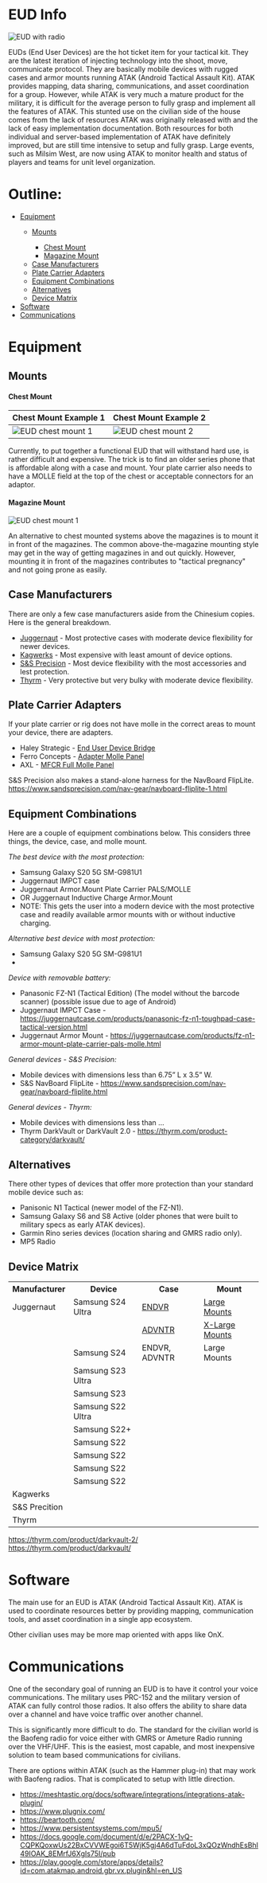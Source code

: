 # EUD Info

![EUD with radio](/resources/pictures/eud-with-radio.png)

EUDs (End User Devices) are the hot ticket item for your tactical kit. They are the latest iteration of injecting technology into the shoot, move, communicate protocol. They are basically mobile devices with rugged cases and armor mounts running ATAK (Android Tactical Assault Kit). ATAK provides mapping, data sharing, communications, and asset coordination for a group. However, while ATAK is very much a mature product for the military, it is difficult for the average person to fully grasp and implement all the features of ATAK. This stunted use on the civilian side of the house comes from the lack of resources ATAK was originally released with and the lack of easy implementation documentation. Both resources for both individual and server-based implementation of ATAK have definitely improved, but are still time intensive to setup and fully grasp. Large events, such as Milsim West, are now using ATAK to monitor health and status of players and teams for unit level organization.

# Outline:
<ul>
  <li><a href="https://github.com/ajdrew/eud-info?tab=readme-ov-file#equipment">Equipment</a></li>
    <ul>
      <li><a href="https://github.com/ajdrew/eud-info?tab=readme-ov-file#mounts">Mounts</a></li>
        <ul>
            <li><a href="https://github.com/ajdrew/eud-info?tab=readme-ov-file#examples-of-euds-mounted-to-armor">Chest Mount</a></li>
            <li><a href="https://github.com/ajdrew/eud-info?tab=readme-ov-file#magazine-mount">Magazine Mount</a></li>
        </ul>
      <li><a href="https://github.com/ajdrew/eud-info?tab=readme-ov-file#case-manufacturers">Case Manufacturers</a></li>
      <li><a href="https://github.com/ajdrew/eud-info?tab=readme-ov-file#plate-carrier-adapters">Plate Carrier Adapters</a></li>
      <li><a href="https://github.com/ajdrew/eud-info?tab=readme-ov-file#equipment-combinations">Equipment Combinations</a></li>
      <li><a href="https://github.com/ajdrew/eud-info?tab=readme-ov-file#alternatives">Alternatives</a></li>
      <li><a href="https://github.com/ajdrew/eud-info?tab=readme-ov-file#device-matrix">Device Matrix</a></li>
    </ul>
    <li><a href="https://github.com/ajdrew/eud-info?tab=readme-ov-file#software">Software</a></li>
    <li><a href="https://github.com/ajdrew/eud-info?tab=readme-ov-file#communications">Communications</a></li>
    </ul>
  </li>
</ul> 


# Equipment

## Mounts

#### Chest Mount
| Chest Mount Example 1 | Chest Mount Example 2 |
| ----------- | ----------- |
| ![EUD chest mount 1](/resources/pictures/eud-chest-mount1.png) | ![EUD chest mount 2](/resources/pictures/eud-chest-mount2.png)  | 

Currently, to put together a functional EUD that will withstand hard use, is rather difficult and expensive. The trick is to find an older series phone that is affordable along with a case and mount. Your plate carrier also needs to have a MOLLE field at the top of the chest or acceptable connectors for an adaptor. 

#### Magazine Mount

![EUD chest mount 1](/resources/pictures/eud-mag-mount.png)

An alternative to chest mounted systems above the magazines is to mount it in front of the magazines. The common above-the-magazine mounting style may get in the way of getting magazines in and out quickly. However, mounting it in front of the magazines contributes to "tactical pregnancy" and not going prone as easily.

## Case Manufacturers
There are only a few case manufacturers aside from the Chinesium copies. Here is the general breakdown.

- <a href="https://juggernautcase.com/" target="_blank">Juggernaut</a> - Most protective cases with moderate device flexibility for newer devices.
- <a href="https://kagwerks.shop/collections/operators-kits" target="_blank">Kagwerks</a> - Most expensive with least amount of device options.
- <a href="https://www.sandsprecision.com/nav-gear.html" target="_blank">S&S Precision</a> - Most device flexibility with the most accessories and lest protection.
- <a href="https://thyrm.com/product-category/darkvault/" target="_blank">Thyrm</a> - Very protective but very bulky with moderate device flexibility.

## Plate Carrier Adapters
If your plate carrier or rig does not have molle in the correct areas to mount your device, there are adapters.
- Haley Strategic - <a href="https://haleystrategic.com/end-user-device-bridge" target="_blank">End User Device Bridge</a>
- Ferro Concepts - <a href="https://ferroconcepts.com/collections/general-purpose/products/adapt-molle-panel" target="_blank">Adapter Molle Panel</a>
- AXL - <a href="https://www.axladvanced.com/products/mfcr-full-molle-panel" target="_blank">MFCR Full Molle Panel</a>

S&S Precision also makes a stand-alone harness for the NavBoard FlipLite. <a href="https://www.sandsprecision.com/nav-gear/navboard-fliplite-1.html" target="_blank">https://www.sandsprecision.com/nav-gear/navboard-fliplite-1.html<a/>

## Equipment Combinations
Here are a couple of equipment combinations below. This considers three things, the device, case, and molle mount.

*The best device with the most protection:*
- Samsung Galaxy S20 5G SM-G981U1
- Juggernaut IMPCT case
- Juggernaut Armor.Mount Plate Carrier PALS/MOLLE
- OR Juggernaut Inductive Charge Armor.Mount
- NOTE: This gets the user into a modern device with the most protective case and readily available armor mounts with or without inductive charging. 

*Alternative best device with most protection:*
- Samsung Galaxy S20 5G SM-G981U1
- 

*Device with removable battery:*
- Panasonic FZ-N1 (Tactical Edition) (The model without the barcode scanner) (possible issue due to age of Android)
- Juggernaut IMPCT Case -  https://juggernautcase.com/products/panasonic-fz-n1-toughpad-case-tactical-version.html
- Juggernaut Armor Mount - https://juggernautcase.com/products/fz-n1-armor-mount-plate-carrier-pals-molle.html 

*General devices - S&S Precision:*
- Mobile devices with dimensions less than 6.75” L x 3.5” W.
- S&S NavBoard FlipLite - https://www.sandsprecision.com/nav-gear/navboard-fliplite.html 

*General devices - Thyrm:*
- Mobile devices with dimensions less than ...
- Thyrm DarkVault or DarkVault 2.0 - https://thyrm.com/product-category/darkvault/

## Alternatives
There other types of devices that offer more protection than your standard mobile device such as:
- Panisonic N1 Tactical (newer model of the FZ-N1).
- Samsung Galaxy S6 and S8 Active (older phones that were built to military specs as early ATAK devices).
- Garmin Rino series devices (location sharing and GMRS radio only).
- MP5 Radio

## Device Matrix

 <table>
  <tr>
    <th><b>Manufacturer</b></th>
    <th><b>Device</b></th>
    <th><b>Case</b></th>
    <th><b>Mount</b></th>
  </tr>
  <tr>
    <td>Juggernaut</td>
    <td>Samsung S24 Ultra</td>
    <td><a href="https://juggernautcase.com/products/galaxy-s24-ultra-endvr-phone-case.html" target="_blank">ENDVR</a></td>
    <td><a href="https://juggernautcase.com/products/armor.mount-plate-carrier-pals/molle-phone-.html" target="_blank">Large Mounts</a></td>
  </tr>
  <tr>
    <td></td>
    <td></td>
    <td><a href="https://juggernautcase.com/products/galaxy-s24-ultra-advntr-phone-case.html" target="_blank">ADVNTR</a></td>
    <td><a href="https://juggernautcase.com/products/armor.mount-plate-carrier-pals/molle-phone-.html" target="_blank">X-Large Mounts</a></td>
  </tr>
  <tr>
    <td></td>
    <td>Samsung S24</td>
    <td>ENDVR, ADVNTR</td>
    <td>Large Mounts</td>
  </tr>

  <tr>
    <td></td>
    <td>Samsung S23 Ultra</td>
  </tr>
  <tr>
    <td></td>
    <td>Samsung S23</td>
  </tr>
  <tr>
    <td></td>
    <td>Samsung S22 Ultra</td>
  </tr>
  <tr>
    <td></td>
    <td>Samsung S22+</td>
  </tr>
  <tr>
    <td></td>
    <td>Samsung S22</td>
  </tr>
  <tr>
    <td></td>
    <td>Samsung S22</td>
  </tr>
  <tr>
    <td></td>
    <td>Samsung S22</td>
  </tr>
  <tr>
    <td></td>
    <td>Samsung S22</td>
  </tr>
  <tr>
    <td>Kagwerks</td>
  </tr>
  <tr>
    <td>S&S Precition</td>
  </tr>
  <tr>
    <td>Thyrm</td>
  </tr>
</table> 



https://thyrm.com/product/darkvault-2/
https://thyrm.com/product/darkvault/



# Software
The main use for an EUD is ATAK (Android Tactical Assault Kit). ATAK is used to coordinate resources better by providing mapping, communication tools, and asset coordination in a single app ecosystem. 

Other civilian uses may be more map oriented with apps like OnX.



# Communications
One of the secondary goal of running an EUD is to have it control your voice communications. The military uses PRC-152 and the military version of ATAK can fully control those radios. It also offers the ability to share data over a channel and have voice traffic over another channel.

This is significantly more difficult to do. The standard for the civilian world is the Baofeng radio for voice either with GMRS or Ameture Radio running over the VHF/UHF. This is the easiest, most capable, and most inexpensive solution to team based communications for civilians.

There are options within ATAK (such as the Hammer plug-in) that may work with Baofeng radios. That is complicated to setup with little direction. 

- https://meshtastic.org/docs/software/integrations/integrations-atak-plugin/
- https://www.plugnix.com/
- https://beartooth.com/
- https://www.persistentsystems.com/mpu5/
- https://docs.google.com/document/d/e/2PACX-1vQ-CQPKQoxwUs22BxCVVWEgoi6T5WjK5gj4A6dTuFdoL3xQOzWndhEsBhI49IOAK_8EMrfJ6XgIs75I/pub
- https://play.google.com/store/apps/details?id=com.atakmap.android.gbr.vx.plugin&hl=en_US